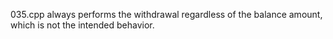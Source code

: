 035.cpp always performs the withdrawal regardless of the balance amount, which is not the intended behavior.